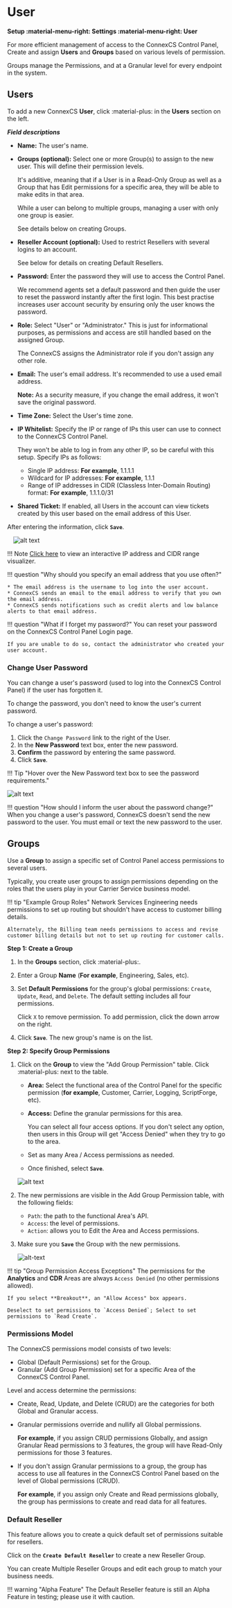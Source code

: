 # User

**Setup :material-menu-right: Settings :material-menu-right: User**

For more efficient management of access to the ConnexCS Control Panel, Create and assign **Users** and **Groups** based on various levels of permission.

Groups manage the Permissions, and at a Granular level for every endpoint in the system.

## Users

To add a new ConnexCS **User**, click :material-plus: in the **Users** section on the left.

  ***Field descriptions***

+ **Name:** The user's name.
  
+ **Groups (optional):**  Select one or more Group(s) to assign to the new user. This will define their permission levels.

    It's additive, meaning that if a User is in a Read-Only Group as well as a Group that has Edit permissions for a specific area, they will be able to make edits in that area.

    While a user can belong to multiple groups, managing a user with only one group is easier.

    See details below on creating Groups.

+ **Reseller Account (optional):** Used to restrict Resellers with several logins to an account.

    See below for details on creating Default Resellers.
  
+ **Password:** Enter the password they will use to access the Control Panel.

    We recommend agents set a default password and then guide the user to reset the password instantly after the first login. This best practise increases user account security by ensuring only the user knows the password.
  
+ **Role:** Select "User" or "Administrator." This is just for informational purposes, as permissions and access are still handled based on the assigned Group.

    The ConnexCS assigns the Administrator role if you don't assign any other role.
  
+ **Email:** The user's email address. It's recommended to use a used email address.

    **Note:** As a security measure, if you change the email address, it won't save the original password.
  
+ **Time Zone:** Select the User's time zone.
  
+ **IP Whitelist:** Specify the IP or range of IPs this user can use to connect to the ConnexCS Control Panel.

    They won't be able to log in from any other IP, so be careful with this setup. Specify IPs as follows:

    + Single IP address: **For example**, 1.1.1.1
    + Wildcard for IP addresses: **For example**, 1.1.1
    + Range of IP addresses in CIDR (Classless Inter-Domain Routing) format: **For example**, 1.1.1.0/31

+ **Shared Ticket:** If enabled, all Users in the account can view tickets created by this user based on the email address of this User.

After entering the information, click **`Save`**.

&emsp;![alt text][user]

!!! Note
    [Click here](https://cidr.xyz/) to view an interactive IP address and CIDR range visualizer.

!!! question "Why should you specify an email address that you use often?"

    * The email address is the username to log into the user account.
    * ConnexCS sends an email to the email address to verify that you own the email address.
    * ConnexCS sends notifications such as credit alerts and low balance alerts to that email address. 

!!! question "What if I forget my password?"
    You can reset your password on the ConnexCS Control Panel Login page.

    If you are unable to do so, contact the administrator who created your user account.

### Change User Password

You can change a user's password (used to log into the ConnexCS Control Panel) if the user has forgotten it.

To change the password, you don't need to know the user's current password.

To change a user's password:

1. Click the `Change Password` link to the right of the User.
2. In the **New Password** text box, enter the new password.
3. **Confirm** the password by entering the same password.
4. Click **`Save`**.

!!! Tip "Hover over the New Password text box to see the password requirements."

![alt text][password-rules]

!!! question "How should I inform the user about the password change?"
    When you change a user's password, ConnexCS doesn't send the new password to the user. You must email or text the new password to the user.

## Groups

Use a **Group** to assign a specific set of Control Panel access permissions to several users.

Typically, you create user groups to assign permissions depending on the roles that the users play in your Carrier Service business model.

!!! tip "Example Group Roles"
    Network Services Engineering needs permissions to set up routing but shouldn't have access to customer billing details.

    Alternately, the Billing team needs permissions to access and revise customer billing details but not to set up routing for customer calls.

**Step 1: Create a Group**

1. In the **Groups** section, click :material-plus:.
2. Enter a Group **Name** (**For example**, Engineering, Sales, etc).
3. Set **Default Permissions** for the group's global permissions: `Create`, `Update`, `Read`, and `Delete`. The default setting includes all four permissions.

    Click `X` to remove permission.
    To add permission, click the down arrow on the right.

4. Click **`Save`**. The new group's name is on the list.

**Step 2: Specify Group Permissions**

1. Click on the **Group** to view the "Add Group Permission" table. Click :material-plus: next to the table.
    + **Area:** Select the functional area of the Control Panel for the specific permission (**for example**, Customer, Carrier, Logging, ScriptForge, etc).
    + **Access:** Define the granular permissions for this area.

        You can select all four access options.
        If you don't select any option, then users in this Group will get "Access Denied" when they try to go to the area.

    + Set as many Area / Access permissions as needed.
    + Once finished, select **`Save`**.

    ![alt text][add-group-perm]

2. The new permissions are visible in the Add Group Permission table, with the following fields:
    + `Path`: the path to the functional Area's API.
    + `Access`: the level of permissions.
    + `Action`: allows you to Edit the Area and Access permissions.

3. Make sure you **`Save`** the Group with the new permissions.

    ![alt-text][group-perm]

!!! tip "Group Permission Access Exceptions"
    The permissions for the **Analytics** and **CDR** Areas are always `Access Denied` (no other permissions allowed).

    If you select **Breakout**, an "Allow Access" box appears.
    
    Deselect to set permissions to `Access Denied`; Select to set permissions to `Read Create`.

### Permissions Model

The ConnexCS permissions model consists of two levels:

+ Global (Default Permissions) set for the Group.
+ Granular (Add Group Permission) set for a specific Area of the ConnexCS Control Panel.

Level and access determine the permissions:

+ Create, Read, Update, and Delete (CRUD) are the categories for both Global and Granular access.
+ Granular permissions override and nullify all Global permissions.

    **For example**, if you assign CRUD permissions Globally, and assign Granular Read permissions to 3 features, the group will have Read-Only permissions for those 3 features.

+ If you don't assign Granular permissions to a group, the group has access to use all features in the ConnexCS Control Panel based on the level of Global permissions (CRUD).

    **For example**, if you assign only Create and Read permissions globally, the group has permissions to create and read data for all features.

### Default Reseller

This feature allows you to create a quick default set of permissions suitable for resellers.

Click on the **`Create Default Reseller`** to create a new Reseller Group.

You can create Multiple Reseller Groups and edit each group to match your business needs.  

!!! warning "Alpha Feature"
    The Default Reseller feature is still an Alpha Feature in testing; please use it with caution.

[user]: /setup/img/user.png "Add User"
[add-group-perm]: /setup/img/add-group-perm.png "Add Group Permissions"
[group-perm]: /setup/img/group-perm.png "Group Permission"
[password-rules]: /setup/img/password-rules.png "password-rules"
